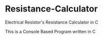 # Resistance-Calculator
Electrical Resistor's Resistance Calculator in C

This is a Console Based Program written in C
